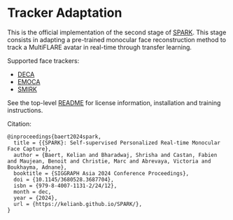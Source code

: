 # Tracker Adaptation

This is the official implementation of the second stage of [SPARK](https://kelianb.github.io/SPARK/). This stage consists in adapting a pre-trained monocular face reconstruction method to track a MultiFLARE avatar in real-time through transfer learning.

Supported face trackers:
- [DECA](https://deca.is.tue.mpg.de/)
- [EMOCA](https://emoca.is.tue.mpg.de/)
- [SMIRK](https://github.com/georgeretsi/smirk)

See the top-level [README](../README.md) for license information, installation and training instructions.

Citation:
```
@inproceedings{baert2024spark,
  title = {{SPARK}: Self-supervised Personalized Real-time Monocular Face Capture},
  author = {Baert, Kelian and Bharadwaj, Shrisha and Castan, Fabien and Maujean, Benoit and Christie, Marc and Abrevaya, Victoria and Boukhayma, Adnane},
  booktitle = {SIGGRAPH Asia 2024 Conference Proceedings},
  doi = {10.1145/3680528.3687704},
  isbn = {979-8-4007-1131-2/24/12},
  month = dec,
  year = {2024},
  url = {https://kelianb.github.io/SPARK/},
}
```
